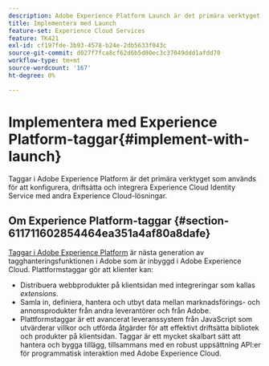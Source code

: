 ```yaml
---
description: Adobe Experience Platform Launch är det primära verktyget för att konfigurera, driftsätta och integrera Experience Cloud Identity Service med era övriga Experience Cloud-lösningar.
title: Implementera med Launch
feature-set: Experience Cloud Services
feature: TK421
exl-id: cf197fde-3b93-4578-b24e-2db5633f043c
source-git-commit: d027f7fca8cf62d6b5d80ec3c37049ddd1afdd70
workflow-type: tm+mt
source-wordcount: '167'
ht-degree: 0%

---
```


# Implementera med Experience Platform-taggar{#implement-with-launch}

Taggar i Adobe Experience Platform är det primära verktyget som används för att konfigurera, driftsätta och integrera Experience Cloud Identity Service med andra Experience Cloud-lösningar.

## Om Experience Platform-taggar {#section-611711602854464ea351a4af80a8dafe}

[Taggar i Adobe Experience Platform](https://experienceleague.adobe.com/docs/experience-platform/tags/home.html?lang=en) är nästa generation av tagghanteringsfunktionen i Adobe som är inbyggd i Adobe Experience Cloud. Plattformstaggar gör att klienter kan:

* Distribuera webbprodukter på klientsidan med integreringar som kallas _extensions_.
* Samla in, definiera, hantera och utbyt data mellan marknadsförings- och annonsprodukter från andra leverantörer och från Adobe.
* Plattformstaggar är ett avancerat leveranssystem från JavaScript som utvärderar villkor och utförda åtgärder för att effektivt driftsätta bibliotek och produkter på klientsidan. Taggar är ett mycket skalbart sätt att hantera och bygga tillägg, tillsammans med en robust uppsättning API:er för programmatisk interaktion med Adobe Experience Cloud.
